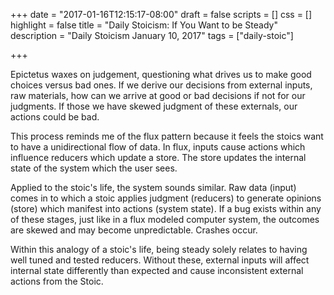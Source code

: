 +++
date = "2017-01-16T12:15:17-08:00"
draft = false
scripts = []
css = []
highlight = false
title = "Daily Stoicism: If You Want to be Steady"
description = "Daily Stoicism January 10, 2017"
tags = ["daily-stoic"]

+++

Epictetus waxes on judgement, questioning what drives us to make good choices versus bad ones. If we derive our decisions from external inputs, raw materials, how can we arrive at good or bad decisions if not for our judgments. If those we have skewed judgment of these externals, our actions could be bad.

This process reminds me of the flux pattern because it feels the stoics want to have a unidirectional flow of data. In flux, inputs cause actions which influence reducers which update a store. The store updates the internal state of the system which the user sees.

Applied to the stoic's life, the system sounds similar. Raw data (input) comes in to which a stoic applies judgment (reducers) to generate opinions (store) which manifest into actions (system state). If a bug exists within any of these stages, just like in a flux modeled computer system, the outcomes are skewed and may become unpredictable. Crashes occur.

Within this analogy of a stoic's life, being steady solely relates to having well tuned and tested reducers. Without these, external inputs will affect internal state differently than expected and cause inconsistent external actions from the Stoic. 